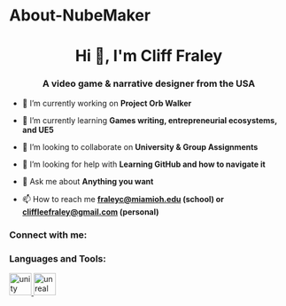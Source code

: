 # About-NubeMaker

<h1 align="center">Hi 👋, I'm Cliff Fraley</h1>
<h3 align="center">A video game & narrative designer from the USA</h3>

- 🔭 I’m currently working on **Project Orb Walker**

- 🌱 I’m currently learning **Games writing, entrepreneurial ecosystems, and UE5**

- 👯 I’m looking to collaborate on **University & Group Assignments**

- 🤝 I’m looking for help with **Learning GitHub and how to navigate it**

- 💬 Ask me about **Anything you want**

- 📫 How to reach me **fraleyc@miamioh.edu (school) or cliffleefraley@gmail.com (personal)**

<h3 align="left">Connect with me:</h3>
<p align="left">
</p>

<h3 align="left">Languages and Tools:</h3>
<p align="left"> <a href="https://unity.com/" target="_blank" rel="noreferrer"> <img src="https://www.vectorlogo.zone/logos/unity3d/unity3d-icon.svg" alt="unity" width="40" height="40"/> </a> <a href="https://unrealengine.com/" target="_blank" rel="noreferrer"> <img src="https://raw.githubusercontent.com/kenangundogan/fontisto/036b7eca71aab1bef8e6a0518f7329f13ed62f6b/icons/svg/brand/unreal-engine.svg" alt="unreal" width="40" height="40"/> </a> </p>
